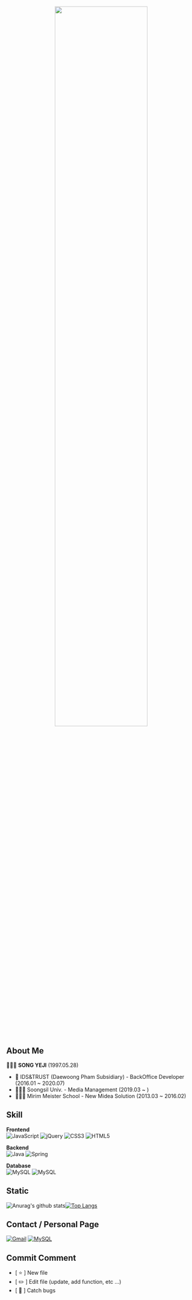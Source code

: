 # 
<p align="center">
<img src="https://user-images.githubusercontent.com/76587544/105297910-8ddf3080-5bfd-11eb-937f-104fdc5099a2.jpg" width="70%">
</p>

## About Me
🙋🏻‍♀️ **SONG YEJI** (1997.05.28)
- 🏢 IDS&TRUST (Daewoong Pham Subsidiary) - BackOffice Developer (2016.01 ~ 2020.07)
- 👩🏻‍🎓 Soongsil Univ. - Media Management (2019.03 ~ )
- 👩🏻‍🎓 Mirim Meister School - New Midea Solution (2013.03 ~ 2016.02)

## Skill
<div align="left">  

**Frontend**<br>
<img alt="JavaScript" src="https://img.shields.io/badge/javascript%20-%23323330.svg?&style=for-the-badge&logo=javascript&logoColor=%23F7DF1E"/> <img alt="jQuery" src="https://img.shields.io/badge/jquery%20-%230769AD.svg?&style=for-the-badge&logo=jquery&logoColor=white"/> <img alt="CSS3" src="https://img.shields.io/badge/css3%20-%231572B6.svg?&style=for-the-badge&logo=css3&logoColor=white"/> <img alt="HTML5" src="https://img.shields.io/badge/html5%20-%23E34F26.svg?&style=for-the-badge&logo=html5&logoColor=white"/>

**Backend**<br>
<img alt="Java" src="https://img.shields.io/badge/java-%23ED8B00.svg?&style=for-the-badge&logo=java&logoColor=white"/> <img alt="Spring" src="https://img.shields.io/badge/spring%20-%236DB33F.svg?&style=for-the-badge&logo=spring&logoColor=white"/> 

**Database**<br>
<img alt="MySQL" src="https://img.shields.io/badge/mariadb%20-%2314354C.svg?&style=for-the-badge&logo=mariadb&logoColor=white"/> <img alt="MySQL" src="https://img.shields.io/badge/mysql-%2300000f.svg?&style=for-the-badge&logo=mysql&logoColor=white"/>
</div>

## Static
![Anurag's github stats](https://github-readme-stats.vercel.app/api?username=ssyeji&hide=issues&show_icons=true)[![Top Langs](https://github-readme-stats.vercel.app/api/top-langs/?username=ssyeji&layout=compact)](https://github.com/anuraghazra/github-readme-stats)

## Contact / Personal Page
<a href="mailto:s97528s@gmail.com" target="_blank"><img alt="Gmail" src="https://img.shields.io/badge/Gmail-D14836?style=for-the-badge&logo=gmail&logoColor=white" /></a>
<a href="https://alabaster-redcurrant-1f8.notion.site/448bbacf17584382a816d292c4d5515b" target="_blank"><img alt="MySQL" src="https://img.shields.io/badge/notion%20-%23F5F5F5.svg?&style=for-the-badge&logo=notion&logoColor=black"/></a>

## Commit Comment
- [ ⭐️ ] New file
- [ ✏️ ] Edit file (update, add function, etc ...)
- [ 👾 ] Catch bugs


<!--
**ssyeji/ssyeji** is a ✨ _special_ ✨ repository because its `README.md` (this file) appears on your GitHub profile.

Here are some ideas to get you started:

- 🔭 I’m currently working on ...
- 🌱 I’m currently learning ...
- 👯 I’m looking to collaborate on ...
- 🤔 I’m looking for help with ...
- 💬 Ask me about ...
- 📫 How to reach me: ...
- 😄 Pronouns: ...
- ⚡ Fun fact: ...
-->
